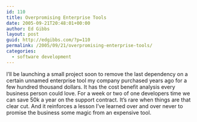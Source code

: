 ```yaml
---
id: 110
title: Overpromising Enterprise Tools
date: 2005-09-21T20:48:01+00:00
author: Ed Gibbs
layout: post
guid: http://edgibbs.com/?p=110
permalink: /2005/09/21/overpromising-enterprise-tools/
categories:
  - software development
---
```

I&#8217;ll be launching a small project soon to remove the last dependency on a certain unnamed enterprise tool my company purchased years ago for a few hundred thousand dollars. It has the cost benefit analysis every business person could love. For a week or two of one developers time we can save 50k a year on the support contract. It&#8217;s rare when things are that clear cut. And it reinforces a lesson I&#8217;ve learned over and over never to promise the business some magic from an expensive tool.